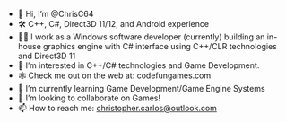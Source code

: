 - 👋 Hi, I’m @ChrisC64
- 🛠 C++, C#, Direct3D 11/12, and Android experience
- 👨‍💼 I work as a Windows software developer (currently) building an in-house graphics engine with C# interface using C++/CLR technologies and Direct3D 11
- 👀 I’m interested in C++/C# technologies and Game Development. 
- 🕸 Check me out on the web at: codefungames.com
- 🌱 I’m currently learning Game Development/Game Engine Systems
- 💞️ I’m looking to collaborate on Games!
- 📫 How to reach me: christopher.carlos@outlook.com

<!---
ChrisC64/ChrisC64 is a ✨ special ✨ repository because its `README.md` (this file) appears on your GitHub profile.
You can click the Preview link to take a look at your changes.
--->
